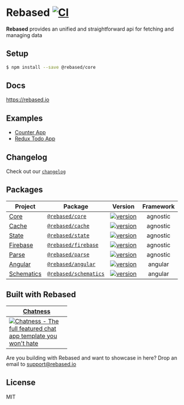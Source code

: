 # Rebased [![CI](https://github.com/rebasedjs/rebasedjs/workflows/CI/badge.svg)](https://github.com/rebasedjs/rebasedjs/actions)

**Rebased** provides an unified and straightforward api for fetching and managing data

## Setup

```bash
$ npm install --save @rebased/core
```

## Docs

https://rebased.io

## Examples

- [Counter App](https://github.com/rebasedjs/rebasedjs/tree/master/projects/apps/counter)
- [Redux Todo App](https://github.com/rebasedjs/rebasedjs/tree/master/projects/apps/todo)

## Changelog

Check out our [`changelog`](https://rebased.io/changelog)

## Packages

| Project                                     | Package                                                                    | Version                                                                                                                      | Framework |
| ------------------------------------------- | -------------------------------------------------------------------------- | ---------------------------------------------------------------------------------------------------------------------------- | :-------: |
| [Core](https://rebased.io/core)             | [`@rebased/core`](https://www.npmjs.com/package/@rebased/core)             | [![version](https://img.shields.io/npm/v/@rebased/core/latest.svg)](https://www.npmjs.com/package/@rebased/core)             | agnostic  |
| [Cache](https://rebased.io/cache)           | [`@rebased/cache`](https://www.npmjs.com/package/@rebased/cache)           | [![version](https://img.shields.io/npm/v/@rebased/cache/latest.svg)](https://www.npmjs.com/package/@rebased/cache)           | agnostic  |
| [State](https://rebased.io/state)           | [`@rebased/state`](https://www.npmjs.com/package/@rebased/state)           | [![version](https://img.shields.io/npm/v/@rebased/state/latest.svg)](https://www.npmjs.com/package/@rebased/state)           | agnostic  |
| [Firebase](https://rebased.io/firebase)     | [`@rebased/firebase`](https://www.npmjs.com/package/@rebased/firebase)     | [![version](https://img.shields.io/npm/v/@rebased/firebase/latest.svg)](https://www.npmjs.com/package/@rebased/firebase)     | agnostic  |
| [Parse](https://rebased.io/parse)           | [`@rebased/parse`](https://www.npmjs.com/package/@rebased/parse)           | [![version](https://img.shields.io/npm/v/@rebased/parse/latest.svg)](https://www.npmjs.com/package/@rebased/parse)           | agnostic  |
| [Angular](https://rebased.io/angular)       | [`@rebased/angular`](https://www.npmjs.com/package/@rebased/angular)       | [![version](https://img.shields.io/npm/v/@rebased/angular/latest.svg)](https://www.npmjs.com/package/@rebased/angular)       |  angular  |
| [Schematics](https://rebased.io/schematics) | [`@rebased/schematics`](https://www.npmjs.com/package/@rebased/schematics) | [![version](https://img.shields.io/npm/v/@rebased/schematics/latest.svg)](https://www.npmjs.com/package/@rebased/schematics) |  angular  |

## Built with Rebased

| <div style="text-align:center"><a href="https://chatness.app?utm_medium=rebased">Chatness</a></div>                                                                                                                                                                     |
| ----------------------------------------------------------------------------------------------------------------------------------------------------------------------------------------------------------------------------------------------------------------------- |
| <a href="https://chatness.app?utm_medium=rebased"><img alt="Chatness - The full featured chat app template you won't hate " src="https://avatars3.githubusercontent.com/u/75915313?s=400&u=e1e41129558b1189f9dce2bdb6007e42e4b83c8e&v=4" style="max-width: 150px"/></a> |

Are you building with Rebased and want to showcase in here? Drop an email to support@rebased.io

## License

MIT
